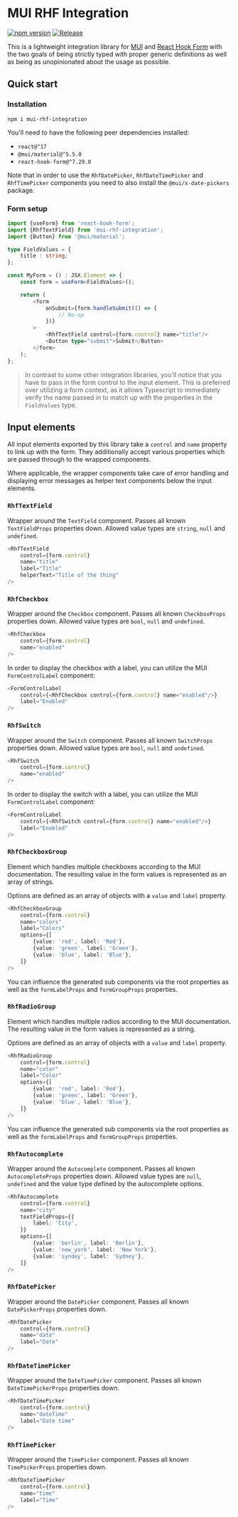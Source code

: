 # MUI RHF Integration

[![npm version](https://badge.fury.io/js/mui-rhf-integration.svg)](https://badge.fury.io/js/mui-rhf-integration)
[![Release](https://github.com/dasprid/mui-rhf-integration/actions/workflows/release.yml/badge.svg)](https://github.com/dasprid/mui-rhf-integration/actions/workflows/release.yml)

This is a lightweight integration library for [MUI](https://mui.com/) and
[React Hook Form](https://react-hook-form.com/) with the two goals of being strictly typed with proper generic
definitions as well as being as unopinionated about the usage as possible.

## Quick start

### Installation

```shell
npm i mui-rhf-integration
```

You'll need to have the following peer dependencies installed:

- `react@^17`
- `@mui/material@^5.5.0`
- `react-hook-form@^7.29.0`

Note that in order to use the `RhfDatePicker`, `RhfDateTimePicker` and `RhfTimePicker` components you need to also
install the `@mui/x-date-pickers` package.

### Form setup

```typescript jsx
import {useForm} from 'react-hook-form';
import {RhfTextField} from 'mui-rhf-integration';
import {Button} from '@mui/material';

type FieldValues = {
    title : string;
};

const MyForm = () : JSX.Element => {
    const form = useForm<FieldValues>();

    return (
        <form
            onSubmit={form.handleSubmit(() => {
                // No-op
            })}
        >
            <RhfTextField control={form.control} name="title"/>
            <Button type="submit">Submit</Button>
        </form>
    );
};
```

> In contrast to some other integration libraries, you'll notice that you have to pass in the form control to the input
> element. This is preferred over utilizing a form context, as it allows Typescript to immediately verify the name
> passed in to match up with the properties in the `FieldValues` type.

## Input elements

All input elements exported by this library take a `control` and `name` property to link up with the form. They
additionally accept various properties which are passed through to the wrapped components.

Where applicable, the wrapper components take care of error handling and displaying error messages as helper text
components below the input elements.

### `RhfTextField`

Wrapper around the `TextField` component. Passes all known `TextFieldProps` properties down. Allowed value types are
`string`, `null` and `undefined`.

```typescript jsx
<RhfTextField 
    control={form.control} 
    name="title"
    label="Title"
    helperText="Title of the thing"
/>
```

### `RhfCheckbox`

Wrapper around the `Checkbox` component. Passes all known `CheckboxProps` properties down. Allowed value types are
`bool`, `null` and `undefined`.

```typescript jsx
<RhfCheckbox 
    control={form.control} 
    name="enabled"
/>
```

In order to display the checkbox with a label, you can utilize the MUI `FormControlLabel` component:

```typescript jsx
<FormControlLabel
    control={<RhfCheckbox control={form.control} name="enabled"/>}
    label="Enabled"
/>
```

### `RhfSwitch`

Wrapper around the `Switch` component. Passes all known `SwitchProps` properties down. Allowed value types are
`bool`, `null` and `undefined`.

```typescript jsx
<RhfSwitch 
    control={form.control} 
    name="enabled"
/>
```

In order to display the switch with a label, you can utilize the MUI `FormControlLabel` component:

```typescript jsx
<FormControlLabel
    control={<RhfSwitch control={form.control} name="enabled"/>}
    label="Enabled"
/>
```

### `RhfCheckboxGroup`

Element which handles multiple checkboxes according to the MUI documentation. The resulting value in the form values is
represented as an array of strings.

Options are defined as an array of objects with a `value` and `label` property.

```typescript jsx
<RhfCheckboxGroup
    control={form.control} 
    name="colors"
    label="Colors"
    options={[
        {value: 'red', label: 'Red'},
        {value: 'green', label: 'Green'},
        {value: 'blue', label: 'Blue'},
    ]}
/>
```

You can influence the generated sub components via the root properties as well as the `formLabelProps` and
`formGroupProps` properties.

### `RhfRadioGroup`

Element which handles multiple radios according to the MUI documentation. The resulting value in the form values is
represented as a string.

Options are defined as an array of objects with a `value` and `label` property.

```typescript jsx
<RhfRadioGroup
    control={form.control} 
    name="color"
    label="Color"
    options={[
        {value: 'red', label: 'Red'},
        {value: 'green', label: 'Green'},
        {value: 'blue', label: 'Blue'},
    ]}
/>
```

You can influence the generated sub components via the root properties as well as the `formLabelProps` and
`formGroupProps` properties.

### `RhfAutocomplete`

Wrapper around the `Autocomplete` component. Passes all known `AutocompleteProps` properties down. Allowed value types
are `null`, `undefined` and the value type defined by the autocomplete options.

```typescript jsx
<RhfAutocomplete
    control={form.control} 
    name="city"
    textFieldProps={{
        label: 'City',
    }}
    options={[
        {value: 'berlin', label: 'Berlin'},
        {value: 'new_york', label: 'New York'},
        {value: 'syndey', label: 'Sydney'},
    ]}
/>
```

### `RhfDatePicker`

Wrapper around the `DatePicker` component. Passes all known `DatePickerProps` properties down.

```typescript jsx
<RhfDatePicker
    control={form.control} 
    name="date"
    label="Date"
/>
```

### `RhfDateTimePicker`

Wrapper around the `DateTimePicker` component. Passes all known `DateTimePickerProps` properties down.

```typescript jsx
<RhfDateTimePicker
    control={form.control} 
    name="dateTime"
    label="Date time"
/>
```

### `RhfTimePicker`

Wrapper around the `TimePicker` component. Passes all known `TimePickerProps` properties down.

```typescript jsx
<RhfDateTimePicker
    control={form.control} 
    name="time"
    label="Time"
/>
```
